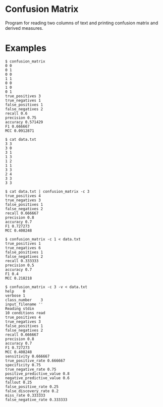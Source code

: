# Confusion Matrix

Program for reading two columns of text and printing confusion matrix and
derived measures.

# Examples

    $ confusion_matrix
    0 0
    0 1
    0 0
    1 1
    0 0
    1 0
    0 1
    true_positives 3
    true_negatives 1
    false_positives 1
    false_negatives 2
    recall 0.6
    precision 0.75
    accuracy 0.571429
    F1 0.666667
    MCC 0.0912871

    $ cat data.txt
    3 3
    3 0
    3 1
    1 3
    1 2
    1 1
    3 3
    2 4
    3 3
    3 3

    $ cat data.txt | confusion_matrix -c 3
    true_positives 4
    true_negatives 3
    false_positives 1
    false_negatives 2
    recall 0.666667
    precision 0.8
    accuracy 0.7
    F1 0.727273
    MCC 0.408248

    $ confusion_matrix -c 1 < data.txt
    true_positives 1
    true_negatives 6
    false_positives 1
    false_negatives 2
    recall 0.333333
    precision 0.5
    accuracy 0.7
    F1 0.4
    MCC 0.218218

    $ confusion_matrix -c 3 -v < data.txt
    help    0
    verbose 1
    class_number    3
    input_filename ''
    Reading stdin
    10 conditions read
    true_positives 4
    true_negatives 3
    false_positives 1
    false_negatives 2
    recall 0.666667
    precision 0.8
    accuracy 0.7
    F1 0.727273
    MCC 0.408248
    sensitivity 0.666667
    true_positive_rate 0.666667
    specificity 0.75
    true_negative_rate 0.75
    positive_predictive_value 0.8
    negative_predictive_value 0.6
    fallout 0.25
    false_positive_rate 0.25
    false_discovery_rate 0.2
    miss_rate 0.333333
    false_negative_rate 0.333333
